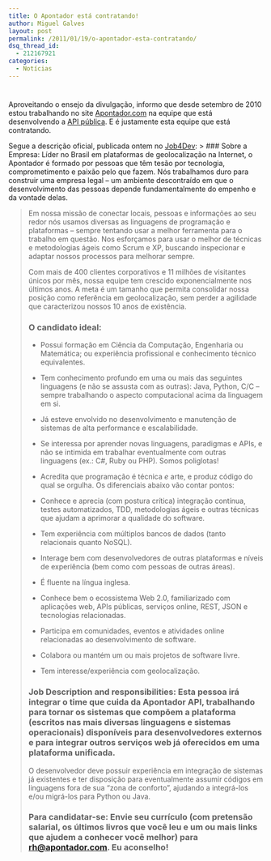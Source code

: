 ```yaml
---
title: O Apontador está contratando!
author: Miguel Galves
layout: post
permalink: /2011/01/19/o-apontador-esta-contratando/
dsq_thread_id:
  - 212167921
categories:
  - Notícias
---
```

# 

Aproveitando o ensejo da divulgação, informo que desde setembro de 2010 estou trabalhando no site [Apontador.com][1] na equipe que está desenvolvendo a [API pública][2]. E é justamente esta equipe que está contratando.

 [1]: http://www.apontador.com.br
 [2]: http://api.apontador.com.br/pt

Segue a descrição oficial, publicada ontem no [Job4Dev][3]: > ### Sobre a Empresa: Líder no Brasil em plataformas de geolocalização na Internet, o Apontador é formado por pessoas que têm tesão por tecnologia, comprometimento e paixão pelo que fazem. Nós trabalhamos duro para construir uma empresa legal – um ambiente descontraído em que o desenvolvimento das pessoas depende fundamentalmente do empenho e da vontade delas. 
> 
> Em nossa missão de conectar locais, pessoas e informações ao seu redor nós usamos diversas as linguagens de programação e plataformas – sempre tentando usar a melhor ferramenta para o trabalho em questão. Nos esforçamos para usar o melhor de técnicas e metodologias ágeis como Scrum e XP, buscando inspecionar e adaptar nossos processos para melhorar sempre.
> 
> Com mais de 400 clientes corporativos e 11 milhões de visitantes únicos por mês, nossa equipe tem crescido exponencialmente nos últimos anos. A meta é um tamanho que permita consolidar nossa posição como referência em geolocalização, sem perder a agilidade que caracterizou nossos 10 anos de existência. 
> ### O candidato ideal:
> 
> *   Possui formação em Ciência da Computação, Engenharia ou Matemática; ou experiência profissional e conhecimento técnico equivalentes.
> *   Tem conhecimento profundo em uma ou mais das seguintes linguagens (e não se assusta com as outras): Java, Python, C/C – sempre trabalhando o aspecto computacional acima da linguagem em si.
> *   Já esteve envolvido no desenvolvimento e manutenção de sistemas de alta performance e escalabilidade.
> *   Se interessa por aprender novas linguagens, paradigmas e APIs, e não se intimida em trabalhar eventualmente com outras linguagens (ex.: C#, Ruby ou PHP). Somos poliglotas!
> *   Acredita que programação é técnica *e* arte, e produz código do qual se orgulha. Os diferenciais abaixo vão contar pontos: 
> 
> *   Conhece e aprecia (com postura crítica) integração contínua, testes automatizados, TDD, metodologias ágeis e outras técnicas que ajudam a aprimorar a qualidade do software.
> *   Tem experiência com múltiplos bancos de dados (tanto relacionais quanto NoSQL).
> *   Interage bem com desenvolvedores de outras plataformas e níveis de experiência (bem como com pessoas de outras áreas).
> *   É fluente na língua inglesa.
> *   Conhece bem o ecossistema Web 2.0, familiarizado com aplicações web, APIs públicas, serviços online, REST, JSON e tecnologias relacionadas.
> *   Participa em comunidades, eventos e atividades online relacionadas ao desenvolvimento de software.
> *   Colabora ou mantém um ou mais projetos de software livre.
> *   Tem interesse/experiência com geolocalização.
> 
> ### Job Description and responsibilities: Esta pessoa irá integrar o time que cuida da Apontador API, trabalhando para tornar os sistemas que compõem a plataforma (escritos nas mais diversas linguagens e sistemas operacionais) disponíveis para desenvolvedores externos e para integrar outros serviços web já oferecidos em uma plataforma unificada.
> 
> O desenvolvedor deve possuir experiência em integração de sistemas já existentes e ter disposição para eventualmente assumir códigos em linguagens fora de sua “zona de conforto”, ajudando a integrá-los e/ou migrá-los para Python ou Java. 
> ### Para candidatar-se: Envie seu currículo (com pretensão salarial, os últimos livros que você leu e um ou mais links que ajudem a conhecer você melhor) para rh@apontador.com. Eu aconselho!
> 
> 

 [3]: http://job4dev.com.br/jobs/12289/apontador-desenvolvedor-de-software